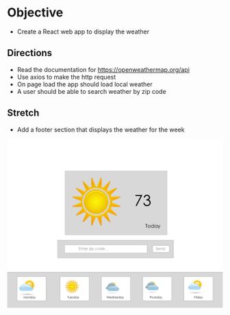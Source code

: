 # Objective

- Create a React web app to display the weather

## Directions

- Read the documentation for https://openweathermap.org/api
- Use axios to make the http request
- On page load the app should load local weather
- A user should be able to search weather by zip code

## Stretch

- Add a footer section that displays the weather for the week

![weather app](wireframe/weather.png)
